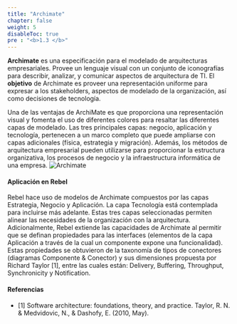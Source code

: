 ```yaml
---
title: "Archimate"
chapter: false
weight: 5
disableToc: true
pre : "<b>1.3 </b>"
---
```


**Archimate** es una especificación para el modelado de arquitecturas empresariales. Provee un lenguaje visual con un conjunto de iconografías para describir, analizar, y comunicar aspectos de arquitectura de TI. El **objetivo** de Archimate es proveer una representación uniforme para expresar a los stakeholders, aspectos de modelado de la organización, así como decisiones de tecnología.

Una de las ventajas de ArchiMate es que proporciona una representación visual y fomenta el uso de diferentes colores para resaltar las diferentes capas de modelado. Las tres principales capas: negocio, aplicación y tecnología, pertenecen a un marco completo que puede ampliarse con capas adicionales (física, estrategia y migración). Además, los métodos de arquitectura empresarial pueden utilizarse para proporcionar la estructura organizativa, los procesos de negocio y la infraestructura informática de una empresa.
![Archimate](/images/Pic_ArchiMateFrame.png?width=500px)

#### Aplicación en Rebel

Rebel hace uso de modelos de Archimate compuestos por las capas Estrategia, Negocio y Aplicación. La capa Tecnología está contemplada para incluirse más adelante. Estas tres capas seleccionadas permiten alinear las necesidades de la organización con la arquitectura. Adicionalmente, Rebel extiende las capacidades de Archimate al permitir que se definan propiedades para las interfaces (elementos de la capa Aplicación a través de la cual un componente expone una funcionalidad). Estas propiedades se obtuvieron de la taxonomía de tipos de conectores (diagramas Componente & Conector) y sus dimensiones propuesta por Richard Taylor [1], entre las cuales están: Delivery, Buffering, Throughput, Synchronicity y Notification.

#### Referencias

- [1] Software architecture: foundations, theory, and practice. Taylor, R. N. & Medvidovic, N., & Dashofy, E. (2010, May).  